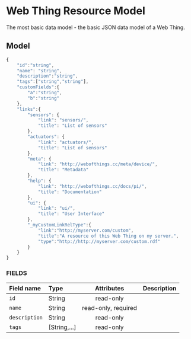# Web Thing Resource Model
The most basic data model - the basic JSON data model of a Web Thing. 

## Model
```javascript
{
	"id":"string",
  	"name": "string",
  	"description":"string",
  	"tags":["string","string"],
  	"customFields":{
  		"a":"string",
  		"b":"string"
  	},
 	"links":{ 
    	"sensors": {
        	"link": "sensors/",
        	"title": "List of sensors"
      	},
		"actuators": {
			"link": "actuators/",
			"title": "List of sensors"
		},
		"meta": {
			"link": "http://webofthings.cc/meta/device/",
			"title": "Metadata"
		},
		"help": {
			"link": "http://webofthings.cc/docs/pi/",
			"title": "Documentation"
		},
		"ui": {
			"link": "ui/",
			"title": "User Interface"
		},
		"_myCustomLinkRelType":{
			"link":"http://myserver.com/custom",
			"title":"A resource of this Web Thing on my server.",
			"type":"http://http://myserver.com/custom.rdf"
		}
 	}
}
```

### FIELDS

| Field name  | Type  | Attributes | Description|
| :------------ |:----------| :-----:|:-----|
| `id`      | String | read-only | |
| `name`      | String  |   read-only, required | |
| `description` | String  | read-only | | 
| `tags` | [String,...]  | read-only | | 
